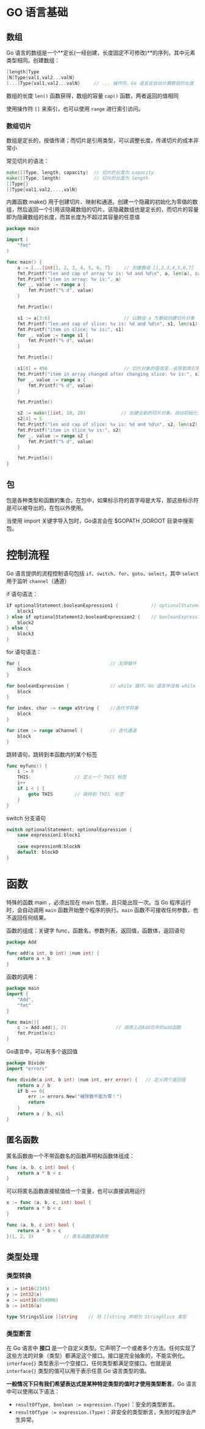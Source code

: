 

# GO 语言基础

## 数组

Go 语言的数组是一个**定长(一经创建，长度固定不可修改)**的序列，其中元素类型相同。创建数组：

```go
[length]Type
[N]Type{val1,val2...valN}
[...]Type{val1,val2...valN}     // ... 操作符，Go 语言会自动计算数组的长度
```

数组的长度 `len()` 函数获得，数组的容量 `cap()` 函数，两者返回的值相同

使用操作符 `[]` 来索引，也可以使用 `range` 进行索引访问。

### 数组切片

数组是定长的，按值传递；而切片是引用类型，可以调整长度，传递切片的成本非常小

常见切片的语法：

```go
make([]Type, length, capacity)  // 切片的长度为 capacity
make([]Type, length)            // 切片的长度为 length
[]Type{}
[]Type{val1,val2,...,valN}
```

内置函数 make() 用于创建切片、映射和通道。创建一个隐藏的初始化为零值的数组，然后返回一个引用该隐藏数组的切片。该隐藏数组也是定长的，而切片的容量即为隐藏数组的长度，而其长度为不超过其容量的任意值

```go
package main

import (
    "fmt"
)

func main() {
    a := [...]int{1, 2, 3, 4, 5, 6, 7}     // 创建数组 [1,2,3,4,5,6,7]
    fmt.Printf("len and cap of array %v is: %d and %d\n", a, len(a), cap(a))
    fmt.Printf("item in array: %v is:", a)
    for _, value := range a {
        fmt.Printf("% d", value)
    }

    fmt.Println()

    s1 := a[3:6]                           // 以数组 a 为基础创建切片对象
    fmt.Printf("len and cap of slice: %v is: %d and %d\n", s1, len(s1), cap(s1))
    fmt.Printf("item in slice: %v is:", s1)
    for _, value := range s1 {
        fmt.Printf("% d", value)
    }

    fmt.Println()

    s1[0] = 456                            // 切片对象的值改变，会导致其引用的数组对应的值发生改变
    fmt.Printf("item in array changed after changing slice: %v is:", s1)
    for _, value := range a {
        fmt.Printf("% d", value)
    }

    fmt.Println()

    s2 := make([]int, 10, 20)             // 创建全新的切片对象，自动初始化为 0 
    s2[4] = 5
    fmt.Printf("len and cap of slice: %v is: %d and %d\n", s2, len(s2), cap(s2))
    fmt.Printf("item in slice %v is:", s2)
    for _, value := range s2 {
        fmt.Printf("% d", value)
    }

    fmt.Println()
}
```





## 包

包是各种类型和函数的集合。在包中，如果标示符的首字母是大写，那这些标示符是可以被导出的，在包以外使用。

当使用 import 关键字导入包时，Go语言会在 $GOPATH ,GOROOT 目录中搜索包。





# 控制流程

Go 语言提供的流程控制语句包括 `if`、`switch`、`for`、`goto`、`select`，其中 `select` 用于监听 `channel`（通道）

if 语句语法：

```go
if optionalStatement;booleanExpression1 {            // optionalStatement 是可选的表达式
	block1
} else if optionalStatement2;booleanExpression2 {    // booleanExpression 真正决定分支的走向
    block2
} else {
    block3
}
```



for 语句语法：

```go
for {                                 // 无限循环
	block
}

for booleanExpression {               // while 循环，Go 语言中没有 while 关键字
    block
}

for index, char := range aString {    //迭代字符串
    block
}

for item := range aChannel {          // 迭代通道
    block
}
```

跳转语句，跳转到本函数内的某个标签

```go
func myfunc() {
	i := 0
	THIS:                // 定义一个 THIS 标签
	i++
	if i < 1 {
		goto THIS        // 跳转到 THIS　标签
	}
}
```



switch 分支语句

```go
switch optionalStatement; optionalExpression {
	case expression1:block1
	...
	case expressionN:blockN
	default: blockD
}
```



# 函数

特殊的函数 main ，必须出现在 main 包里，且只能出现一次。当 Go 程序运行时，会自动调用 `main` 函数开始整个程序的执行。`main` 函数不可接收任何参数，也不返回任何结果。

函数的组成：关键字 func，函数名，参数列表，返回值，函数体，返回语句

```go
package Add

func add(a int, b int) (num int) {
    return a + b
}
```

函数的调用：

```go
package main
import {
	"Add",
	"fmt"
}

func main(){
	c := Add.add(1, 2)                  // 调用上述Add包中的add函数
	fmt.Println(c)
}
```

Go语言中，可以有多个返回值

```go
package Divide
import "errors"

func divide(a int, b int) (num int, err error) {   // 定义两个返回值
    return a / b
    if b == 0{
        err := errors.New("被除数不能为零！")
        return
    }
    return a / b, nil
}
```

## 匿名函数

匿名函数由一个不带函数名的函数声明和函数体组成：

```go
func (a, b, c int) bool {
	return a * b < c
}
```

可以将匿名函数直接赋值给一个变量，也可以直接调用运行

```go
x := func (a, b, c, int) bool {
	return a * b < c
}

func (a, b, c int) bool {
	return a * b < c
}(1, 2, 3)           // 匿名函数直接调用
```

## 类型处理

### 类型转换

```go
x := int16(2345)
y := int32(x)
a := uint16(654000)
b := int16(a)

type StringsSlice []string    // 将 []string 声明为 StringSlice 类型
```



### 类型断言

在 Go 语言中 **接口** 是一个自定义类型。它声明了一个或者多个方法。任何实现了这些方法的对象（类型）都满足这个接口。接口是完全抽象的，不能实例化。`interface{}` 类型表示一个空接口，任何类型都满足空接口。也就是说 `interface{}` 类型的值可以用于表示任意 Go 语言类型的值。

**一般情况下只有我们希望表达式是某种特定类型的值时才使用类型断言**。Go 语言中可以使用以下语法：

- `resultOfType, boolean := expression.(Type)`：安全的类型断言。
- `resultOfType := expression.(Type)`：非安全的类型断言，失败时程序会产生异常。





